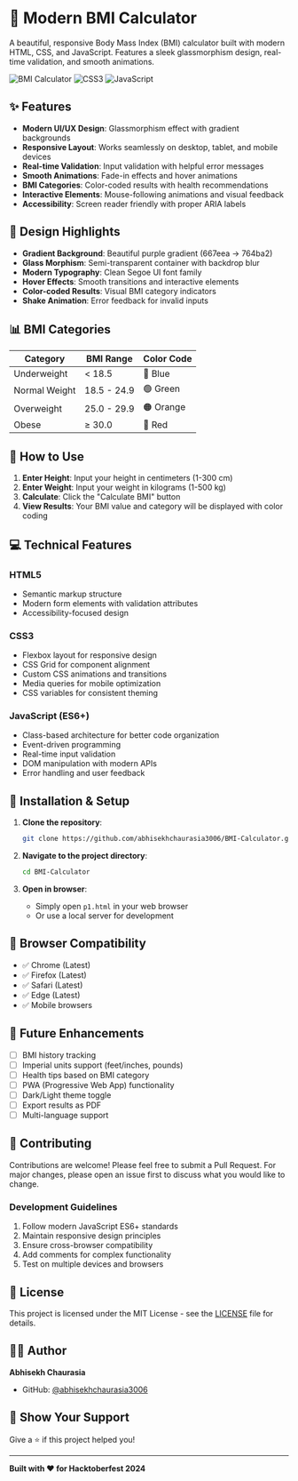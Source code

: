 # 🏥 Modern BMI Calculator

A beautiful, responsive Body Mass Index (BMI) calculator built with modern HTML, CSS, and JavaScript. Features a sleek glassmorphism design, real-time validation, and smooth animations.

![BMI Calculator](https://img.shields.io/badge/HTML5-E34F26?style=for-the-badge&logo=html5&logoColor=white)
![CSS3](https://img.shields.io/badge/CSS3-1572B6?style=for-the-badge&logo=css3&logoColor=white)
![JavaScript](https://img.shields.io/badge/JavaScript-F7DF1E?style=for-the-badge&logo=javascript&logoColor=black)

## ✨ Features

- **Modern UI/UX Design**: Glassmorphism effect with gradient backgrounds
- **Responsive Layout**: Works seamlessly on desktop, tablet, and mobile devices
- **Real-time Validation**: Input validation with helpful error messages
- **Smooth Animations**: Fade-in effects and hover animations
- **BMI Categories**: Color-coded results with health recommendations
- **Interactive Elements**: Mouse-following animations and visual feedback
- **Accessibility**: Screen reader friendly with proper ARIA labels

## 🎨 Design Highlights

- **Gradient Background**: Beautiful purple gradient (667eea → 764ba2)
- **Glass Morphism**: Semi-transparent container with backdrop blur
- **Modern Typography**: Clean Segoe UI font family
- **Hover Effects**: Smooth transitions and interactive elements
- **Color-coded Results**: Visual BMI category indicators
- **Shake Animation**: Error feedback for invalid inputs

## 📊 BMI Categories

| Category | BMI Range | Color Code |
|----------|-----------|------------|
| Underweight | < 18.5 | 🔵 Blue |
| Normal Weight | 18.5 - 24.9 | 🟢 Green |
| Overweight | 25.0 - 29.9 | 🟠 Orange |
| Obese | ≥ 30.0 | 🔴 Red |

## 🚀 How to Use

1. **Enter Height**: Input your height in centimeters (1-300 cm)
2. **Enter Weight**: Input your weight in kilograms (1-500 kg)
3. **Calculate**: Click the "Calculate BMI" button
4. **View Results**: Your BMI value and category will be displayed with color coding

## 💻 Technical Features

### HTML5
- Semantic markup structure
- Modern form elements with validation attributes
- Accessibility-focused design

### CSS3
- Flexbox layout for responsive design
- CSS Grid for component alignment
- Custom CSS animations and transitions
- Media queries for mobile optimization
- CSS variables for consistent theming

### JavaScript (ES6+)
- Class-based architecture for better code organization
- Event-driven programming
- Real-time input validation
- DOM manipulation with modern APIs
- Error handling and user feedback

## 🔧 Installation & Setup

1. **Clone the repository**:
   ```bash
   git clone https://github.com/abhisekhchaurasia3006/BMI-Calculator.git
   ```

2. **Navigate to the project directory**:
   ```bash
   cd BMI-Calculator
   ```

3. **Open in browser**:
   - Simply open `p1.html` in your web browser
   - Or use a local server for development

## 📱 Browser Compatibility

- ✅ Chrome (Latest)
- ✅ Firefox (Latest)
- ✅ Safari (Latest)
- ✅ Edge (Latest)
- ✅ Mobile browsers

## 🎯 Future Enhancements

- [ ] BMI history tracking
- [ ] Imperial units support (feet/inches, pounds)
- [ ] Health tips based on BMI category
- [ ] PWA (Progressive Web App) functionality
- [ ] Dark/Light theme toggle
- [ ] Export results as PDF
- [ ] Multi-language support

## 🤝 Contributing

Contributions are welcome! Please feel free to submit a Pull Request. For major changes, please open an issue first to discuss what you would like to change.

### Development Guidelines
1. Follow modern JavaScript ES6+ standards
2. Maintain responsive design principles
3. Ensure cross-browser compatibility
4. Add comments for complex functionality
5. Test on multiple devices and browsers

## 📄 License

This project is licensed under the MIT License - see the [LICENSE](LICENSE) file for details.

## 👨‍💻 Author

**Abhisekh Chaurasia**
- GitHub: [@abhisekhchaurasia3006](https://github.com/abhisekhchaurasia3006)

## 🌟 Show Your Support

Give a ⭐️ if this project helped you!

---

**Built with ❤️ for Hacktoberfest 2024**
